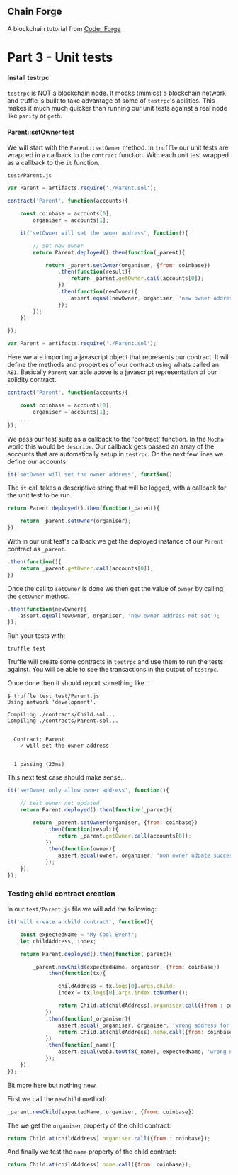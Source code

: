 ## Chain Forge

A blockchain tutorial from [Coder Forge](http://coderforge.io)

# Part 3 - Unit tests

#### Install testrpc

`testrpc` is NOT a blockchain node. It mocks (mimics) a blockchain network and
truffle is built to take advantage of some of `testrpc`'s abilities. This makes
it much much quicker than running our unit tests against a real node like
`parity` or `geth`.

#### Parent::setOwner test

We will start with the `Parent::setOwner` method. In `truffle` our unit tests
are wrapped in a callback to the `contract` function. With each unit test
wrapped as a callback to the `it` function.


`test/Parent.js`

```javascript
var Parent = artifacts.require('./Parent.sol');

contract('Parent', function(accounts){

    const coinbase = accounts[0],
        organiser = accounts[1];

    it('setOwner will set the owner address', function(){

        // set new owner
        return Parent.deployed().then(function(_parent){

            return _parent.setOwner(organiser, {from: coinbase})
                .then(function(result){
                    return _parent.getOwner.call(accounts[0]);
                })
                .then(function(newOwner){
                    assert.equal(newOwner, organiser, 'new owner address not set');
                });
        });
    });

});
```

```javascript
var Parent = artifacts.require('./Parent.sol');
```

Here we are importing a javascript object that represents our contract. It will
define the methods and properties of our contract using whats called an `ABI`.
Basically `Parent` variable above is a javascript representation of our
solidity contract.

```javascript
contract('Parent', function(accounts){

    const coinbase = accounts[0],
        organiser = accounts[1];
    ...
});
```

We pass our test suite as a callback to the 'contract' function. In the `Mocha`
world this would be `describe`. Our callback gets passed an array of the
accounts that are automatically setup in `testrpc`. On the next few lines we
define our accounts.

```javascript
it('setOwner will set the owner address', function()
```

The `it` call takes a descriptive string that will be logged, with a callback
for the unit test to be run.

```javascript
return Parent.deployed().then(function(_parent){

    return _parent.setOwner(organiser);
})
```

With in our unit test's callback we get the deployed instance of our `Parent`
contract as `_parent`.

```javascript
.then(function(){
    return _parent.getOwner.call(accounts[0]);
})
```

Once the call to `setOwner` is done we then get the value of `owner` by calling
the `getOwner` method.

```javascript
.then(function(newOwner){
    assert.equal(newOwner, organiser, 'new owner address not set');
});
```

Run your tests with:

```
truffle test
```

Truffle will create some contracts in `testrpc` and use them to run the tests
against. You will be able to see the transactions in the output of `testrpc`.

Once done then it should report something like...
```
$ truffle test test/Parent.js
Using network 'development'.

Compiling ./contracts/Child.sol...
Compiling ./contracts/Parent.sol...


  Contract: Parent
    ✓ will set the owner address


  1 passing (23ms)
```

This next test case should make sense...

```javascript
it('setOwner only allow owner address', function(){

    // test owner not updated
    return Parent.deployed().then(function(_parent){

        return _parent.setOwner(organiser, {from: coinbase})
            .then(function(result){
                return _parent.getOwner.call(accounts[0]);
            })
            .then(function(owner){
                assert.equal(owner, organiser, 'non owner udpate success');
            });
    });
});
```

### Testing child contract creation

In our `test/Parent.js` file we will add the following:

```javascript
it('will create a child contract', function(){

    const expectedName = "My Cool Event";
    let childAddress, index;

    return Parent.deployed().then(function(_parent){

        _parent.newChild(expectedName, organiser, {from: coinbase})
            .then(function(tx){

                childAddress = tx.logs[0].args.child;
                index = tx.logs[0].args.index.toNumber();

                return Child.at(childAddress).organiser.call({from : coinbase});
            })
            .then(function(_organiser){
                assert.equal(_organiser, organiser, 'wrong address for organiser');
                return Child.at(childAddress).name.call({from: coinbase});
            })
            .then(function(_name){
                assert.equal(web3.toUtf8(_name), expectedName, 'wrong name set');
            });
    });
});
```

Bit more here but nothing new.

First we call the `newChild` method:

```javascript
_parent.newChild(expectedName, organiser, {from: coinbase})
```

The we get the `organiser` property of the child contract:

```javascript
return Child.at(childAddress).organiser.call({from : coinbase});
```

And finally we test the `name` property of the child contract:

```javascript
return Child.at(childAddress).name.call({from: coinbase});
```

